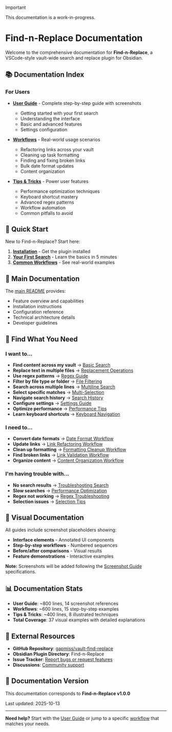 > [!IMPORTANT]
> This documentation is a work-in-progress.

# Find-n-Replace Documentation

Welcome to the comprehensive documentation for **Find-n-Replace**, a VSCode-style vault-wide search and replace plugin for Obsidian.

## 📚 Documentation Index

### For Users

- **[User Guide](USER_GUIDE.md)** - Complete step-by-step guide with screenshots
  - Getting started with your first search
  - Understanding the interface
  - Basic and advanced features
  - Settings configuration

- **[Workflows](WORKFLOWS.md)** - Real-world usage scenarios
  - Refactoring links across your vault
  - Cleaning up task formatting
  - Finding and fixing broken links
  - Bulk date format updates
  - Content organization

- **[Tips & Tricks](TIPS_AND_TRICKS.md)** - Power user features
  - Performance optimization techniques
  - Keyboard shortcut mastery
  - Advanced regex patterns
  - Workflow automation
  - Common pitfalls to avoid

## 🚀 Quick Start

New to Find-n-Replace? Start here:

1. **[Installation](../README.md#installation)** - Get the plugin installed
2. **[Your First Search](USER_GUIDE.md#getting-started)** - Learn the basics in 5 minutes
3. **[Common Workflows](WORKFLOWS.md)** - See real-world examples

## 📖 Main Documentation

The [main README](../README.md) provides:
- Feature overview and capabilities
- Installation instructions
- Configuration reference
- Technical architecture details
- Developer guidelines

## 🎯 Find What You Need

### I want to...

- **Find content across my vault** → [Basic Search](USER_GUIDE.md#basic-search-workflow)
- **Replace text in multiple files** → [Replacement Operations](USER_GUIDE.md#replacement-operations)
- **Use regex patterns** → [Regex Guide](USER_GUIDE.md#regex-patterns)
- **Filter by file type or folder** → [File Filtering](USER_GUIDE.md#vscode-style-file-filtering)
- **Search across multiple lines** → [Multiline Search](USER_GUIDE.md#multiline-search)
- **Select specific matches** → [Multi-Selection](USER_GUIDE.md#multi-selection-workflow)
- **Navigate search history** → [Search History](USER_GUIDE.md#search-history-navigation)
- **Configure settings** → [Settings Guide](USER_GUIDE.md#settings-configuration)
- **Optimize performance** → [Performance Tips](TIPS_AND_TRICKS.md#performance-optimization)
- **Learn keyboard shortcuts** → [Keyboard Navigation](TIPS_AND_TRICKS.md#keyboard-shortcuts-mastery)

### I need to...

- **Convert date formats** → [Date Format Workflow](WORKFLOWS.md#workflow-2-bulk-date-format-update)
- **Update links** → [Link Refactoring Workflow](WORKFLOWS.md#workflow-1-refactoring-links-across-vault)
- **Clean up formatting** → [Formatting Cleanup Workflow](WORKFLOWS.md#workflow-3-cleaning-up-task-formatting)
- **Find broken links** → [Link Validation Workflow](WORKFLOWS.md#workflow-4-finding-broken-links)
- **Organize content** → [Content Organization Workflow](WORKFLOWS.md#workflow-5-content-organization)

### I'm having trouble with...

- **No search results** → [Troubleshooting Search](USER_GUIDE.md#troubleshooting-no-results)
- **Slow searches** → [Performance Optimization](TIPS_AND_TRICKS.md#performance-optimization)
- **Regex not working** → [Regex Troubleshooting](USER_GUIDE.md#regex-troubleshooting)
- **Selection issues** → [Selection Tips](TIPS_AND_TRICKS.md#selection-management)

## 🎨 Visual Documentation

All guides include screenshot placeholders showing:
- **Interface elements** - Annotated UI components
- **Step-by-step workflows** - Numbered sequences
- **Before/after comparisons** - Visual results
- **Feature demonstrations** - Interactive examples

**Note:** Screenshots will be added following the [Screenshot Guide](SCREENSHOT_GUIDE.md) specifications.

## 📊 Documentation Stats

- **User Guide**: ~800 lines, 14 screenshot references
- **Workflows**: ~600 lines, 15 step-by-step examples
- **Tips & Tricks**: ~400 lines, 8 illustrated techniques
- **Total Coverage**: 37 visual examples with detailed explanations

## 🔗 External Resources

- **GitHub Repository**: [gapmiss/vault-find-replace](https://github.com/gapmiss/vault-find-replace)
- **Obsidian Plugin Directory**: Find-n-Replace
- **Issue Tracker**: [Report bugs or request features](https://github.com/gapmiss/vault-find-replace/issues)
- **Discussions**: [Community support](https://github.com/gapmiss/vault-find-replace/discussions)

## 📝 Documentation Version

This documentation corresponds to **Find-n-Replace v1.0.0**

Last updated: 2025-10-13

---

**Need help?** Start with the [User Guide](USER_GUIDE.md) or jump to a specific [workflow](WORKFLOWS.md) that matches your needs.
